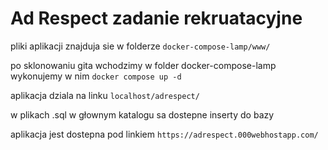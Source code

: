 # Ad Respect zadanie rekruatacyjne

pliki aplikacji znajduja sie w folderze 
``
docker-compose-lamp/www/
``

po sklonowaniu gita wchodzimy w folder docker-compose-lamp
wykonujemy w nim
``
docker compose up -d
``

aplikacja dziala na linku
``
localhost/adrespect/
``

w plikach .sql w głownym katalogu sa dostepne inserty do bazy

aplikacja jest dostepna pod linkiem
``
https://adrespect.000webhostapp.com/
``
